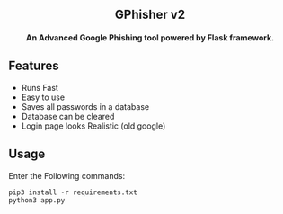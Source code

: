 <h2 align="center">
GPhisher v2
</h2>

<h4 align="center">
An Advanced Google Phishing tool powered by Flask framework.
</h4>

## Features
- Runs Fast
- Easy to use
- Saves all passwords in a database
- Database can be cleared
- Login page looks Realistic (old google)


## Usage
Enter the Following commands:
```python
pip3 install -r requirements.txt
python3 app.py
```
